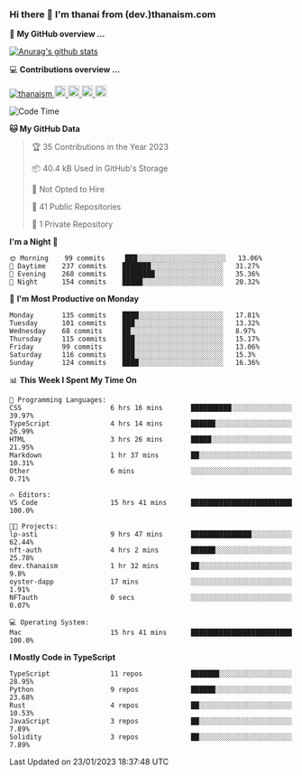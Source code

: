 ### Hi there 👋 I'm thanai from (dev.)thanaism.com

<!-- バッジ関連 -->
<!--
メイン：https://shields.io/category/social
GitHub view：https://github.com/antonkomarev/github-profile-views-counter
Qiita contributions：https://qiita.com/mikkame/items/f2c60d9caf8a8e38ec50
 -->

🍎 **My GitHub overview ...**

<!-- GitHubトロフィー -->
<!--
https://github.com/ryo-ma/github-profile-trophy
 -->

<!-- [![trophy](https://github-profile-trophy.vercel.app/?username=thanaism)](https://github.com/thanaism/thanaism) -->

<!-- GitHubステータス -->
<!--
https://github.com/anuraghazra/github-readme-stats
 -->

[![Anurag's github stats](https://github-readme-stats.vercel.app/api?username=thanaism&count_private=true&show_icons=true)](https://github.com/thanaism/thanaism)

<!-- [![ReadMe Card](https://github-readme-stats.vercel.app/api/pin/?username=thanaism&repo=thanaism)](https://github.com/thanaism/thanaism) -->

<!-- Skill icons -->
<!--
https://rahuldkjain.github.io/gh-profile-readme-generator/
 -->

💻 **Contributions overview ...**

<p align="left">

  <a href="https://github.com/thanaism/thanaism/">
    <img src="https://komarev.com/ghpvc/?username=thanaism" alt="thanaism" />
  </a>
  <a href="http://twitter.com/okinawa__noodle">
    <img height="20" src="https://img.shields.io/twitter/follow/okinawa__noodle?label=Twitter&logo=twitter&style=flat" />
  </a>
  <a href="https://github.com/thanaism">
    <img height="20" src="https://img.shields.io/github/followers/thanaism?label=follow&logo=github&style=flat" />
  </a>
  <!-- <a href="https://www.reddit.com/user/thanaism">
    <img height="20" src="https://img.shields.io/reddit/user-karma/combined/thanaism?label=Reddit&logo=reddit&style=flat" />
  </a>
  <a href="https://stackoverflow.com/users/5720201/thanaism">
    <img height="20" src="https://img.shields.io/stackexchange/stackoverflow/r/5720201?label=StackOverflow&logo=stack-overflow&style=flat" /> -->
  </a>
  <a href="http://qiita.com/thanai">
    <img height="20" src="https://qiita-badge.apiapi.app/s/thanai/posts.svg" />
  </a>
  <//qiita.com/thanai">
    <img height="20" src="https://qiita-badge.apiapi.app/s/thanai/contributions.svg" />
  </a>
</p>

<!--START_SECTION:waka-->
![Code Time](http://img.shields.io/badge/Code%20Time-1%2C224%20hrs%2046%20mins-blue)

**🐱 My GitHub Data** 

> 🏆 35 Contributions in the Year 2023
 > 
> 📦 40.4 kB Used in GitHub's Storage 
 > 
> 🚫 Not Opted to Hire
 > 
> 📜 41 Public Repositories 
 > 
> 🔑 1 Private Repository 
 > 
**I'm a Night 🦉** 

```text
🌞 Morning    99 commits     ███░░░░░░░░░░░░░░░░░░░░░░   13.06% 
🌆 Daytime    237 commits    ███████░░░░░░░░░░░░░░░░░░   31.27% 
🌃 Evening    268 commits    ████████░░░░░░░░░░░░░░░░░   35.36% 
🌙 Night      154 commits    █████░░░░░░░░░░░░░░░░░░░░   20.32%

```
📅 **I'm Most Productive on Monday** 

```text
Monday       135 commits    ████░░░░░░░░░░░░░░░░░░░░░   17.81% 
Tuesday      101 commits    ███░░░░░░░░░░░░░░░░░░░░░░   13.32% 
Wednesday    68 commits     ██░░░░░░░░░░░░░░░░░░░░░░░   8.97% 
Thursday     115 commits    ███░░░░░░░░░░░░░░░░░░░░░░   15.17% 
Friday       99 commits     ███░░░░░░░░░░░░░░░░░░░░░░   13.06% 
Saturday     116 commits    ███░░░░░░░░░░░░░░░░░░░░░░   15.3% 
Sunday       124 commits    ████░░░░░░░░░░░░░░░░░░░░░   16.36%

```


📊 **This Week I Spent My Time On** 

```text
💬 Programming Languages: 
CSS                      6 hrs 16 mins       ██████████░░░░░░░░░░░░░░░   39.97% 
TypeScript               4 hrs 14 mins       ██████░░░░░░░░░░░░░░░░░░░   26.99% 
HTML                     3 hrs 26 mins       █████░░░░░░░░░░░░░░░░░░░░   21.95% 
Markdown                 1 hr 37 mins        ██░░░░░░░░░░░░░░░░░░░░░░░   10.31% 
Other                    6 mins              ░░░░░░░░░░░░░░░░░░░░░░░░░   0.71%

🔥 Editors: 
VS Code                  15 hrs 41 mins      █████████████████████████   100.0%

🐱‍💻 Projects: 
lp-asti                  9 hrs 47 mins       ███████████████░░░░░░░░░░   62.44% 
nft-auth                 4 hrs 2 mins        ██████░░░░░░░░░░░░░░░░░░░   25.78% 
dev.thanaism             1 hr 32 mins        ██░░░░░░░░░░░░░░░░░░░░░░░   9.8% 
oyster-dapp              17 mins             ░░░░░░░░░░░░░░░░░░░░░░░░░   1.91% 
NFTauth                  0 secs              ░░░░░░░░░░░░░░░░░░░░░░░░░   0.07%

💻 Operating System: 
Mac                      15 hrs 41 mins      █████████████████████████   100.0%

```

**I Mostly Code in TypeScript** 

```text
TypeScript               11 repos            ███████░░░░░░░░░░░░░░░░░░   28.95% 
Python                   9 repos             ██████░░░░░░░░░░░░░░░░░░░   23.68% 
Rust                     4 repos             ██░░░░░░░░░░░░░░░░░░░░░░░   10.53% 
JavaScript               3 repos             ██░░░░░░░░░░░░░░░░░░░░░░░   7.89% 
Solidity                 3 repos             ██░░░░░░░░░░░░░░░░░░░░░░░   7.89%

```



 Last Updated on 23/01/2023 18:37:48 UTC
<!--END_SECTION:waka-->
